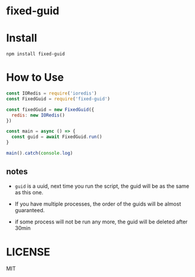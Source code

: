 # fixed-guid

# Install

`npm install fixed-guid`

# How to Use

```javascript
const IORedis = require('ioredis')
const FixedGuid = require('fixed-guid')

const fixedGuid = new FixedGuid({
  redis: new IORedis()
})

const main = async () => {
  const guid = await FixedGuid.run()
}

main().catch(console.log)
```

## notes
* `guid` is a uuid, next time you run the script, the guid will be as the same as this one.

* If you have multiple processes, the order of the guids will be almost guaranteed.

* if some process will not be run any more, the guid will be deleted after 30min

# LICENSE

MIT